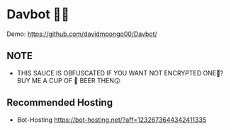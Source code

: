 # Davbot 🧑‍💻
Demo: https://github.com/davidmpongo00/Davbot/

## NOTE
- THIS SAUCE IS OBFUSCATED IF YOU WANT NOT ENCRYPTED ONE🥴? BUY ME A CUP OF 🍻 BEER THEN😗

## Recommended Hosting 
- Bot-Hosting https://bot-hosting.net/?aff=1232673644342411335
